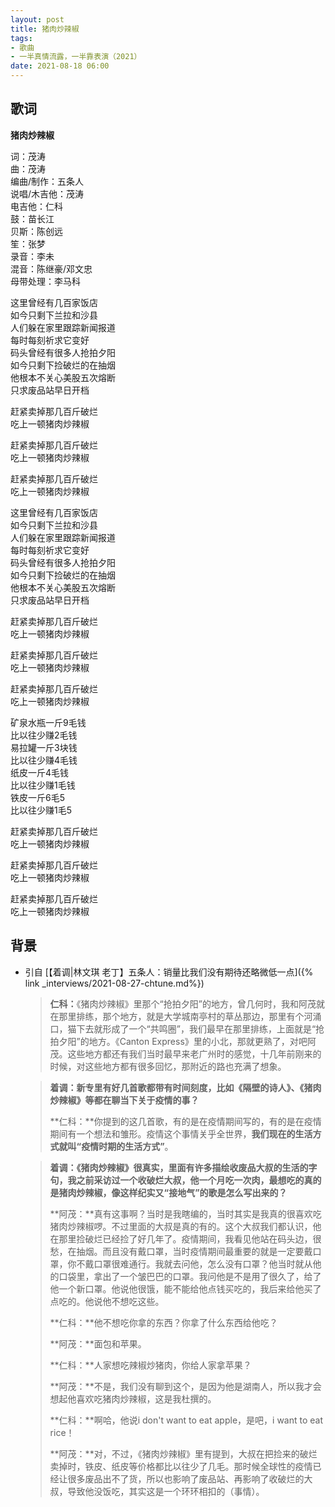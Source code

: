 ```yaml
---
layout: post
title: 猪肉炒辣椒
tags: 
- 歌曲
- 一半真情流露，一半靠表演（2021）
date: 2021-08-18 06:00
---
```


## 歌词

**猪肉炒辣椒**

词：茂涛  
曲：茂涛  
编曲/制作：五条人  
说唱/木吉他：茂涛  
电吉他：仁科  
鼓：苗长江  
贝斯：陈创远  
笙：张梦  
录音：李未  
混音：陈继豪/邓文忠  
母带处理：李马科

这里曾经有几百家饭店  
如今只剩下兰拉和沙县  
人们躲在家里跟踪新闻报道  
每时每刻祈求它变好  
码头曾经有很多人抢拍夕阳  
如今只剩下捡破烂的在抽烟  
他根本不关心美股五次熔断  
只求废品站早日开档

赶紧卖掉那几百斤破烂  
吃上一顿猪肉炒辣椒

赶紧卖掉那几百斤破烂  
吃上一顿猪肉炒辣椒

赶紧卖掉那几百斤破烂  
吃上一顿猪肉炒辣椒

这里曾经有几百家饭店  
如今只剩下兰拉和沙县  
人们躲在家里跟踪新闻报道  
每时每刻祈求它变好  
码头曾经有很多人抢拍夕阳  
如今只剩下捡破烂的在抽烟  
他根本不关心美股五次熔断  
只求废品站早日开档

赶紧卖掉那几百斤破烂  
吃上一顿猪肉炒辣椒

赶紧卖掉那几百斤破烂  
吃上一顿猪肉炒辣椒

赶紧卖掉那几百斤破烂  
吃上一顿猪肉炒辣椒

矿泉水瓶一斤9毛钱  
比以往少赚2毛钱  
易拉罐一斤3块钱  
比以往少赚4毛钱  
纸皮一斤4毛钱  
比以往少赚1毛钱  
铁皮一斤6毛5  
比以往少赚1毛5

赶紧卖掉那几百斤破烂  
吃上一顿猪肉炒辣椒

赶紧卖掉那几百斤破烂  
吃上一顿猪肉炒辣椒

赶紧卖掉那几百斤破烂  
吃上一顿猪肉炒辣椒


## 背景
* 引自 [【着调\|林文琪 老丁】五条人：销量比我们没有期待还略微低一点]({% link _interviews/2021-08-27-chtune.md%})
  
  > **仁科：**《猪肉炒辣椒》里那个“抢拍夕阳”的地方，曾几何时，我和阿茂就在那里排练，那个地方，就是大学城南亭村的草丛那边，那里有个河涌口，猫下去就形成了一个“共鸣圈”，我们最早在那里排练，上面就是“抢拍夕阳”的地方。《Canton Express》里的小北，那就更熟了，对吧阿茂。这些地方都还有我们当时最早来老广州时的感觉，十几年前刚来的时候，对这些地方都有很多回忆，那附近的路也充满了想象。

  > **着调：新专里有好几首歌都带有时间刻度，比如《隔壁的诗人》、《猪肉炒辣椒》等都在聊当下关于疫情的事？**
  > 
  > **仁科：**你提到的这几首歌，有的是在疫情期间写的，有的是在疫情期间有一个想法和雏形。疫情这个事情关乎全世界，**我们现在的生活方式就叫“疫情时期的生活方式”**。

  > **着调：《猪肉炒辣椒》很真实，里面有许多描绘收废品大叔的生活的字句，我之前采访过一个收破烂大叔，他一个月吃一次肉，最想吃的真的是猪肉炒辣椒，像这样纪实又“接地气”的歌是怎么写出来的？**
  >
  > **阿茂：**真有这事啊？当时是我瞎编的，当时其实是我真的很喜欢吃猪肉炒辣椒啰。不过里面的大叔是真的有的。这个大叔我们都认识，他在那里捡破烂已经捡了好几年了。疫情期间，我看见他站在码头边，很愁，在抽烟。而且没有戴口罩，当时疫情期间最重要的就是一定要戴口罩，你不戴口罩很难通行。我就去问他，怎么没有口罩？他当时就从他的口袋里，拿出了一个皱巴巴的口罩。我问他是不是用了很久了，给了他一个新口罩。他说他很饿，能不能给他点钱买吃的，我后来给他买了点吃的。他说他不想吃这些。
  > 
  > **仁科：**他不想吃你拿的东西？你拿了什么东西给他吃？
  > 
  > **阿茂：**面包和苹果。
  > 
  > **仁科：**人家想吃辣椒炒猪肉，你给人家拿苹果？
  > 
  > **阿茂：**不是，我们没有聊到这个，是因为他是湖南人，所以我才会想起他喜欢吃猪肉炒辣椒，这是我杜撰的。
  > 
  > **仁科：**啊哈，他说i don't want to eat apple，是吧，i want to eat rice！
  > 
  > **阿茂：**对，不过，《猪肉炒辣椒》里有提到，大叔在把捡来的破烂卖掉时，铁皮、纸皮等价格都比以往少了几毛。那时候全球性的疫情已经让很多废品出不了货，所以也影响了废品站、再影响了收破烂的大叔，导致他没饭吃，其实这是一个环环相扣的（事情）。